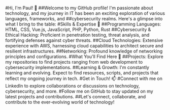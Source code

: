 #Hi, I'm Paul! 👋
##Welcome to my GitHub profile! I'm passionate about technology, and my journey in IT has been an exciting exploration of various languages, frameworks, and ##cybersecurity realms. Here's a glimpse into what I bring to the table:
#Skills & Expertise 🚀
##Programming Languages: HTML, CSS, Vue.js, JavaScript, PHP, Python, Rust
##Cybersecurity & Ethical Hacking: Proficient in penetration testing, threat analysis, and fortifying defenses against cyber threats.
##Cloud Technologies: Extensive experience with AWS, harnessing cloud capabilities to architect secure and resilient infrastructures.
##Networking: Profound knowledge of networking principles and configurations.
#What You'll Find Here 🌟
##Projects: Explore my repositories to find projects ranging from web development to cybersecurity implementations.
##Learning & Growth: I'm constantly learning and evolving. Expect to find resources, scripts, and projects that reflect my ongoing journey in tech.
#Get in Touch! 📫
#Connect with me on LinkedIn to explore collaborations or discussions on technology, cybersecurity, and more.
#Follow me on GitHub to stay updated on my latest projects and contributions.
##Let's connect, collaborate, and contribute to the ever-evolving world of technology!



